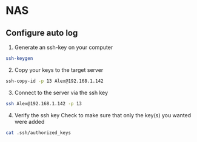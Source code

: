 # NAS

## Configure auto log
1. Generate an ssh-key on your computer

```sh
ssh-keygen
```

2. Copy your keys to the target server

```sh
ssh-copy-id -p 13 Alex@192.168.1.142
```

3. Connect to the server via the ssh key

```sh
ssh Alex@192.168.1.142 -p 13
```

4. Verify the ssh key
Check to make sure that only the key(s) you wanted were added 

```sh
cat .ssh/authorized_keys
```
